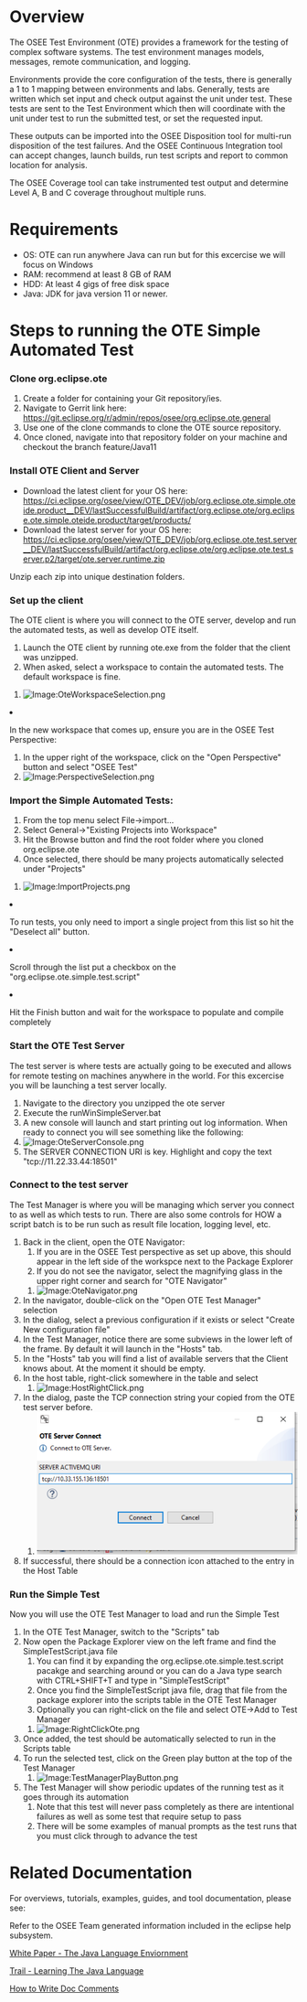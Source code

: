 # Overview

The OSEE Test Environment (OTE) provides a framework for the testing of
complex software systems. The test environment manages models, messages,
remote communication, and logging.

Environments provide the core configuration of the tests, there is
generally a 1 to 1 mapping between environments and labs. Generally,
tests are written which set input and check output against the unit
under test. These tests are sent to the Test Environment which then will
coordinate with the unit under test to run the submitted test, or set
the requested input.

These outputs can be imported into the OSEE Disposition tool for
multi-run disposition of the test failures. And the OSEE Continuous
Integration tool can accept changes, launch builds, run test scripts and
report to common location for analysis.

The OSEE Coverage tool can take instrumented test output and determine
Level A, B and C coverage throughout multiple runs.

# Requirements

  - OS: OTE can run anywhere Java can run but for this excercise we will
    focus on Windows
  - RAM: recommend at least 8 GB of RAM
  - HDD: At least 4 gigs of free disk space
  - Java: JDK for java version 11 or newer.

# Steps to running the OTE Simple Automated Test

### Clone org.eclipse.ote

1.  Create a folder for containing your Git repository/ies.
2.  Navigate to Gerrit link here:
    <https://git.eclipse.org/r/admin/repos/osee/org.eclipse.ote,general>
3.  Use one of the clone commands to clone the OTE source repository.
4.  Once cloned, navigate into that repository folder on your machine
    and checkout the branch feature/Java11

### Install OTE Client and Server

  - Download the latest client for your OS here:
    <https://ci.eclipse.org/osee/view/OTE_DEV/job/org.eclipse.ote.simple.oteide.product__DEV/lastSuccessfulBuild/artifact/org.eclipse.ote/org.eclipse.ote.simple.oteide.product/target/products/>
  - Download the latest server for your OS here:
    <https://ci.eclipse.org/osee/view/OTE_DEV/job/org.eclipse.ote.test.server__DEV/lastSuccessfulBuild/artifact/org.eclipse.ote/org.eclipse.ote.test.server.p2/target/ote.server.runtime.zip>

Unzip each zip into unique destination folders.

### Set up the client

The OTE client is where you will connect to the OTE server, develop and
run the automated tests, as well as develop OTE itself.

1.  Launch the OTE client by running ote.exe from the folder that the
    client was unzipped.
2.  When asked, select a workspace to contain the automated tests. The
    default workspace is fine.

<!-- end list -->

1.  ![Image:OteWorkspaceSelection.png](OteWorkspaceSelection.png
    "Image:OteWorkspaceSelection.png")

<li>

In the new workspace that comes up, ensure you are in the OSEE Test
Perspective:

</li>

1.  In the upper right of the workspace, click on the "Open Perspective"
    button and select "OSEE Test"
2.  ![Image:PerspectiveSelection.png](PerspectiveSelection.png
    "Image:PerspectiveSelection.png")

</ol>

### Import the Simple Automated Tests:

1.  From the top menu select File-\>import...
2.  Select General-\>"Existing Projects into Workspace"
3.  Hit the Browse button and find the root folder where you cloned
    org.eclipse.ote
4.  Once selected, there should be many projects automatically selected
    under "Projects"

<!-- end list -->

1.  ![Image:ImportProjects.png](ImportProjects.png
    "Image:ImportProjects.png")

<li>

To run tests, you only need to import a single project from this list so
hit the "Deselect all" button.

</li>

<li>

Scroll through the list put a checkbox on the
"org.eclipse.ote.simple.test.script"

</li>

<li>

Hit the Finish button and wait for the workspace to populate and compile
completely

</li>

</ol>

### Start the OTE Test Server

The test server is where tests are actually going to be executed and
allows for remote testing on machines anywhere in the world. For this
excercise you will be launching a test server locally.

1.  Navigate to the directory you unzipped the ote server
2.  Execute the runWinSimpleServer.bat
3.  A new console will launch and start printing out log information.
    When ready to connect you will see something like the following:
4.  ![Image:OteServerConsole.png](OteServerConsole.png
    "Image:OteServerConsole.png")
5.  The SERVER CONNECTION URI is key. Highlight and copy the text
    "tcp://11.22.33.44:18501"

### Connect to the test server

The Test Manager is where you will be managing which server you connect
to as well as which tests to run. There are also some controls for HOW a
script batch is to be run such as result file location, logging level,
etc.

1.  Back in the client, open the OTE Navigator:
    1.  If you are in the OSEE Test perspective as set up above, this
        should appear in the left side of the workspce next to the
        Package Explorer
    2.  If you do not see the navigator, select the magnifying glass in
        the upper right corner and search for "OTE Navigator"
    <!-- end list -->
    1.  ![Image:OteNavigator.png](OteNavigator.png
        "Image:OteNavigator.png")
2.  In the navigator, double-click on the "Open OTE Test Manager"
    selection
3.  In the dialog, select a previous configuration if it exists or
    select "Create New configuration file"
4.  In the Test Manager, notice there are some subviews in the lower
    left of the frame. By default it will launch in the "Hosts" tab.
5.  In the "Hosts" tab you will find a list of available servers that
    the Client knows about. At the moment it should be empty.
6.  In the host table, right-click somewhere in the table and select
    1.  ![Image:HostRightClick.png](HostRightClick.png
        "Image:HostRightClick.png")
7.  In the dialog, paste the TCP connection string your copied from the
    OTE test server before.
    1.  ![image:hostdialog.png](/docs/images/hostdialog.png "image:hostdialog.png")
8.  If successful, there should be a connection icon attached to the
    entry in the Host Table

### Run the Simple Test

Now you will use the OTE Test Manager to load and run the Simple Test

1.  In the OTE Test Manager, switch to the "Scripts" tab
2.  Now open the Package Explorer view on the left frame and find the
    SimpleTestScript.java file
    1.  You can find it by expanding the
        org.eclipse.ote.simple.test.script pacakge and searching around
        or you can do a Java type search with CTRL+SHIFT+T and type in
        "SimpleTestScript"
    2.  Once you find the SimpleTestScript java file, drag that file
        from the package explorer into the scripts table in the OTE Test
        Manager
    3.  Optionally you can right-click on the file and select OTE-\>Add
        to Test Manager
    <!-- end list -->
    1.  ![Image:RightClickOte.png](RightClickOte.png
        "Image:RightClickOte.png")
3.  Once added, the test should be automatically selected to run in the
    Scripts table
4.  To run the selected test, click on the Green play button at the top
    of the Test Manager
    1.  ![Image:TestManagerPlayButton.png](TestManagerPlayButton.png
        "Image:TestManagerPlayButton.png")
5.  The Test Manager will show periodic updates of the running test as
    it goes through its automation
    1.  Note that this test will never pass completely as there are
        intentional failures as well as some test that require setup to
        pass
    2.  There will be some examples of manual prompts as the test runs
        that you must click through to advance the test

# Related Documentation

For overviews, tutorials, examples, guides, and tool documentation,
please see:

Refer to the OSEE Team generated information included in the eclipse
help subsystem.

[White Paper - The Java Language
Enviornment](https://www.oracle.com/technetwork/java/langenv-140151.html)

[Trail - Learning The Java
Language](https://docs.oracle.com/javase/tutorial/java/index.html)

[How to Write Doc
Comments](https://www.oracle.com/technetwork/java/javase/tech/index-137868.html)


